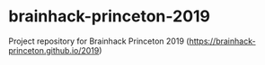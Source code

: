 # brainhack-princeton-2019
Project repository for Brainhack Princeton 2019 (https://brainhack-princeton.github.io/2019)
